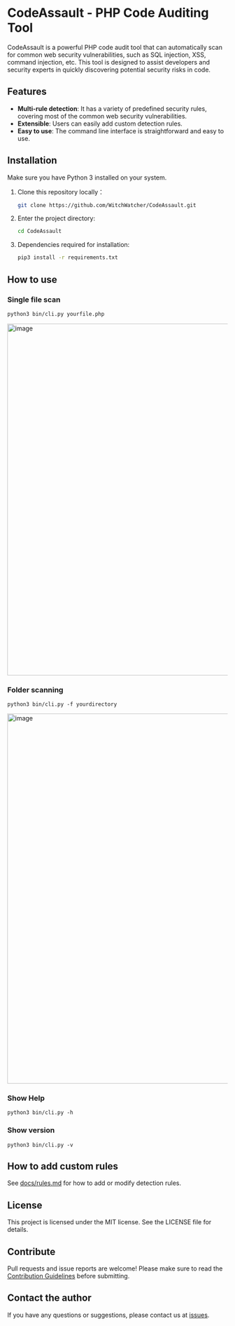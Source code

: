 # CodeAssault - PHP Code Auditing Tool

CodeAssault is a powerful PHP code audit tool that can automatically scan for common web security vulnerabilities, such as SQL injection, XSS, command injection, etc. This tool is designed to assist developers and security experts in quickly discovering potential security risks in code.

## Features 

- **Multi-rule detection**: It has a variety of predefined security rules, covering most of the common web security vulnerabilities.
-  **Extensible**: Users can easily add custom detection rules. 
-  **Easy to use**: The command line interface is straightforward and easy to use. 



## Installation

Make sure you have Python 3 installed on your system.

1. Clone this repository locally：   

   ```bash
   git clone https://github.com/WitchWatcher/CodeAssault.git
   ```

2. Enter the project directory:

   ```bash
   cd CodeAssault
   ```

3. Dependencies required for installation:

   ```bash
   pip3 install -r requirements.txt
   ```



## How to use

### Single file scan

```bash
python3 bin/cli.py yourfile.php
```

<img width="802" alt="image" src="https://github.com/WitchWatcher/CodeAssault/assets/119853210/2812f776-9273-4c81-9be5-eaa5c3ec150c">


### Folder scanning

```
python3 bin/cli.py -f yourdirectory
```

<img width="844" alt="image" src="https://github.com/WitchWatcher/CodeAssault/assets/119853210/89cb38fa-a14e-4ac7-a33c-c5bb46db416e">



### Show Help

```
python3 bin/cli.py -h
```

### Show version

```
python3 bin/cli.py -v
```



## How to add custom rules

See [docs/rules.md](xx) for how to add or modify detection rules.




## License

This project is licensed under the MIT license. See the LICENSE file for details.


## Contribute

Pull requests and issue reports are welcome! Please make sure to read the [Contribution Guidelines](#) before submitting.



## Contact the author

If you have any questions or suggestions, please contact us at [issues](https://github.com/WitchWatcher/CodeAssault/issues).
